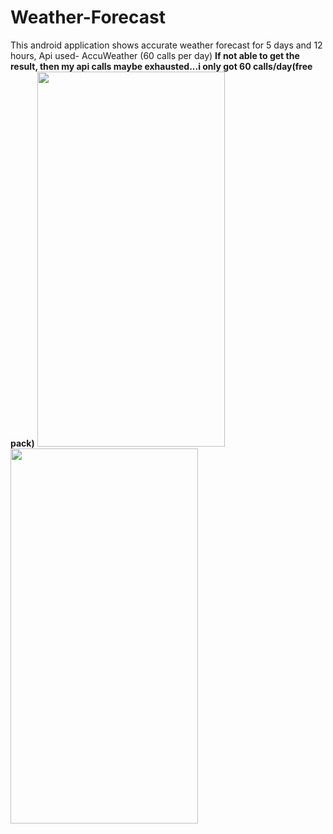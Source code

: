 # Weather-Forecast
This android application shows accurate weather forecast for 5 days and 12 hours,
Api used- AccuWeather (60 calls per day)
**If not able to get the result, then my api calls maybe exhausted...i only got 60 calls/day(free pack)**
<img src="https://user-images.githubusercontent.com/26492582/67383402-be748c80-f5ac-11e9-8bd7-25b1880e7360.png" width="300" height="600"/>  <img src="https://user-images.githubusercontent.com/26492582/67383401-be748c80-f5ac-11e9-8056-b0208a7d636e.png" width="300" height="600"/>   
